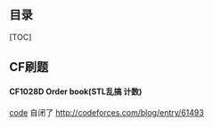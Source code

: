 目录
----
[TOC]

## CF刷题

#### CF1028D Order book(STL乱搞 计数)

[code]()
自闭了
http://codeforces.com/blog/entry/61493

